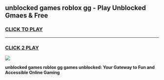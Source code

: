 
## unblocked games roblox gg - Play Unblocked Gmaes & Free
<h3>
<a href="https://premium.freeplayer.one?title=unblocked_games_roblox_gg&ref=19F">CLICK TO PLAY</a></h3>
<hr>

<h3>
<a href="https://premium.freeplayer.one?title=unblocked_games_roblox_gg&ref=19F">CLICK 2 PLAY</a>
  
</h3>

<a href="https://premium.freeplayer.one?title=unblocked_games_roblox_gg&ref=19F/"><img src="https://clearcache.store/games.png"></a>


**unblocked games roblox gg games unblocked: Your Gateway to Fun and Accessible Online Gaming**
